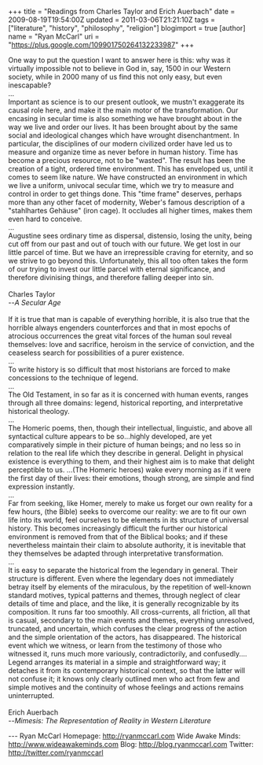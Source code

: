 +++
title = "Readings from Charles Taylor and Erich Auerbach"
date = 2009-08-19T19:54:00Z
updated = 2011-03-06T21:21:10Z
tags = ["literature", "history", "philosophy", "religion"]
blogimport = true
[author]
	name = "Ryan McCarl"
	uri = "https://plus.google.com/109901750264132233987"
+++

One way to put the question I want to answer here is this: why was it virtually impossible not to believe in God in, say, 1500 in our Western society, while in 2000 many of us find this not only easy, but even inescapable?<br />...<br />Important as science is to our present outlook, we mustn't exaggerate its causal role here, and make it the main motor of the transformation.  Our encasing in secular time is also something we have brought about in the way we live and order our lives.  It has been brought about by the same social and ideological changes which have wrought disenchantment.  In particular, the disciplines of our modern civilized order have led us to measure and organize time as never before in human history.  Time has become a precious resource, not to be "wasted".  The result has been the creation of a tight, ordered time environment.  This has enveloped us, until it comes to seem like nature.  We have constructed an environment in which we live a uniform, univocal secular time, which we try to measure and control in order to get things done.  This "time frame" deserves, perhaps more than any other facet of modernity, Weber's famous description of a "stahlhartes Gehäuse" (iron cage).  It occludes all higher times, makes them even hard to conceive.<br />...<br />Augustine sees ordinary time as dispersal, distensio, losing the unity, being cut off from our past and out of touch with our future.  We get lost in our little parcel of time.  But we have an irrepressible craving for eternity, and so we strive to go beyond this.  Unfortunately, this all too often takes the form of our trying to invest our little parcel with eternal significance, and therefore divinising things, and therefore falling deeper into sin.<br /><br />Charles Taylor<br />--<em>A Secular Age</em><br /><br />If it is true that man is capable of everything horrible, it is also true that the horrible always engenders counterforces and that in most epochs of atrocious occurrences the great vital forces of the human soul reveal themselves: love and sacrifice, heroism in the service of conviction, and the ceaseless search for possibilities of a purer existence.<br />...<br />To write history is so difficult that most historians are forced to make concessions to the technique of legend.<br />...<br />The Old Testament, in so far as it is concerned with human events, ranges through all three domains: legend, historical reporting, and interpretative historical theology.<br />...<br />The Homeric poems, then, though their intellectual, linguistic, and above all syntactical culture appears to be so...highly developed, are yet comparatively simple in their picture of human beings; and no less so in relation to the real life which they describe in general.  Delight in physical existence is everything to them, and their highest aim is to make that delight perceptible to us.  ...(The Homeric heroes) wake every morning as if it were the first day of their lives: their emotions, though strong, are simple and find expression instantly.<br />...<br />Far from seeking, like Homer, merely to make us forget our own reality for a few hours, (the Bible) seeks to overcome our reality: we are to fit our own life into its world, feel ourselves to be elements in its structure of universal history.  This becomes increasingly difficult the further our historical environment is removed from that of the Biblical books; and if these nevertheless maintain their claim to absolute authority, it is inevitable that they themselves be adapted through interpretative transformation.  <br />...<br />It is easy to separate the historical from the legendary in general.  Their structure is different.  Even where the legendary does not immediately betray itself by elements of the miraculous, by the repetition of well-known standard motives, typical patterns and themes, through neglect of clear details of time and place, and the like, it is generally recognizable by its composition.  It runs far too smoothly.  All cross-currents, all friction, all that is casual, secondary to the main events and themes, everything unresolved, truncated, and uncertain, which confuses the clear progress of the action and the simple orientation of the actors, has disappeared.  The historical event which we witness, or learn from the testimony of those who witnessed it, runs much more variously, contradictorily, and confusedly....  Legend arranges its material in a simple and straightforward way; it detaches it from its contemporary historical context, so that the latter will not confuse it; it knows only clearly outlined men who act from few and simple motives and the continuity of whose feelings and actions remains uninterrupted.<br /><br />Erich Auerbach<br />--<em>Mimesis: The Representation of Reality in Western Literature</em><div class="blogger-post-footer">---
Ryan McCarl
Homepage: http://ryanmccarl.com
Wide Awake Minds: http://www.wideawakeminds.com
Blog: http://blog.ryanmccarl.com
Twitter: http://twitter.com/ryanmccarl
</div>
